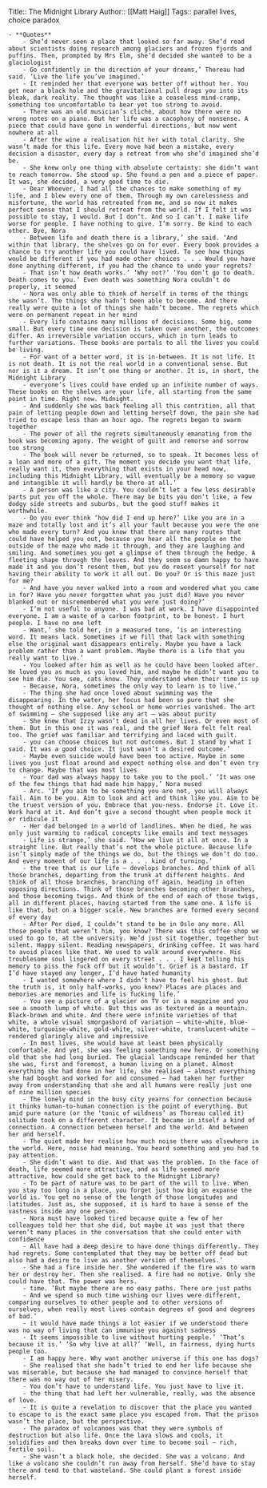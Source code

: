 Title:: The Midnight Library
Author:: [[Matt Haig]]
Tags:: parallel lives, choice paradox

	- **Quotes**
		- She’d never seen a place that looked so far away. She’d read about scientists doing research among glaciers and frozen fjords and puffins. Then, prompted by Mrs Elm, she’d decided she wanted to be a glaciologist
		- Go confidently in the direction of your dreams,’ Thoreau had said. ‘Live the life you’ve imagined.’
		- It reminded her that everyone was better off without her. You get near a black hole and the gravitational pull drags you into its bleak, dark reality. The thought was like a ceaseless mind-cramp, something too uncomfortable to bear yet too strong to avoid.
		- There was an old musician’s cliché, about how there were no wrong notes on a piano. But her life was a cacophony of nonsense. A piece that could have gone in wonderful directions, but now went nowhere at all
		- After the wine a realisation hit her with total clarity. She wasn’t made for this life. Every move had been a mistake, every decision a disaster, every day a retreat from who she’d imagined she’d be.
		- She knew only one thing with absolute certainty: she didn’t want to reach tomorrow. She stood up. She found a pen and a piece of paper. It was, she decided, a very good time to die.
		- Dear Whoever, I had all the chances to make something of my life, and I blew every one of them. Through my own carelessness and misfortune, the world has retreated from me, and so now it makes perfect sense that I should retreat from the world. If I felt it was possible to stay, I would. But I don’t. And so I can’t. I make life worse for people. I have nothing to give. I’m sorry. Be kind to each other. Bye, Nora
		- Between life and death there is a library,’ she said. ‘And within that library, the shelves go on for ever. Every book provides a chance to try another life you could have lived. To see how things would be different if you had made other choices . . . Would you have done anything different, if you had the chance to undo your regrets?
		- That isn’t how death works.’ ‘Why not?’ ‘You don’t go to death. Death comes to you.’ Even death was something Nora couldn’t do properly, it seemed
		- Nora was only able to think of herself in terms of the things she wasn’t. The things she hadn’t been able to become. And there really were quite a lot of things she hadn’t become. The regrets which were on permanent repeat in her mind
		- Every life contains many millions of decisions. Some big, some small. But every time one decision is taken over another, the outcomes differ. An irreversible variation occurs, which in turn leads to further variations. These books are portals to all the lives you could be living.
		- For want of a better word, it is in-between. It is not life. It is not death. It is not the real world in a conventional sense. But nor is it a dream. It isn’t one thing or another. It is, in short, the Midnight Library
		- everyone’s lives could have ended up an infinite number of ways. These books on the shelves are your life, all starting from the same point in time. Right now. Midnight.
		- And suddenly she was back feeling all this contrition, all that pain of letting people down and letting herself down, the pain she had tried to escape less than an hour ago. The regrets began to swarm together
		- The power of all the regrets simultaneously emanating from the book was becoming agony. The weight of guilt and remorse and sorrow too strong
		- The book will never be returned, so to speak. It becomes less of a loan and more of a gift. The moment you decide you want that life, really want it, then everything that exists in your head now, including this Midnight Library, will eventually be a memory so vague and intangible it will hardly be there at all.’
		- A person was like a city. You couldn’t let a few less desirable parts put you off the whole. There may be bits you don’t like, a few dodgy side streets and suburbs, but the good stuff makes it worthwhile.
		- Do you ever think ‘how did I end up here?’ Like you are in a maze and totally lost and it’s all your fault because you were the one who made every turn? And you know that there are many routes that could have helped you out, because you hear all the people on the outside of the maze who made it through, and they are laughing and smiling. And sometimes you get a glimpse of them through the hedge. A fleeting shape through the leaves. And they seem so damn happy to have made it and you don’t resent them, but you do resent yourself for not having their ability to work it all out. Do you? Or is this maze just for me?
		- And have you never walked into a room and wondered what you came in for? Have you never forgotten what you just did? Have you never blanked out or misremembered what you were just doing?’
		- I’m not useful to anyone. I was bad at work. I have disappointed everyone. I am a waste of a carbon footprint, to be honest. I hurt people. I have no one left
		- Want,’ she told her, in a measured tone, ‘is an interesting word. It means lack. Sometimes if we fill that lack with something else the original want disappears entirely. Maybe you have a lack problem rather than a want problem. Maybe there is a life that you really want to live.’
		- You looked after him as well as he could have been looked after. He loved you as much as you loved him, and maybe he didn’t want you to see him die. You see, cats know. They understand when their time is up
		- Because, Nora, sometimes the only way to learn is to live.’
		- The thing she had once loved about swimming was the disappearing. In the water, her focus had been so pure that she thought of nothing else. Any school or home worries vanished. The art of swimming – she supposed like any art – was about purity
		- She knew that Izzy wasn’t dead in all her lives. Or even most of them. But in this one it was real, and the grief Nora felt felt real too. The grief was familiar and terrifying and laced with guilt.
		- you can choose choices but not outcomes. But I stand by what I said. It was a good choice. It just wasn’t a desired outcome.’
		- Maybe even suicide would have been too active. Maybe in some lives you just float around and expect nothing else and don’t even try to change. Maybe that was most lives
		- Your dad was always happy to take you to the pool.’ ‘It was one of the few things that had made him happy,’ Nora mused
		- Arc. ‘If you aim to be something you are not, you will always fail. Aim to be you. Aim to look and act and think like you. Aim to be the truest version of you. Embrace that you-ness. Endorse it. Love it. Work hard at it. And don’t give a second thought when people mock it or ridicule it
		- Her dad belonged in a world of landlines. When he died, he was only just warming to radical concepts like emails and text messages
		- Life is strange,’ she said. ‘How we live it all at once. In a straight line. But really that’s not the whole picture. Because life isn’t simply made of the things we do, but the things we don’t do too. And every moment of our life is a . . . kind of turning.’
		- the tree that is our life – develops branches. And think of all those branches, departing from the trunk at different heights. And think of all those branches, branching off again, heading in often opposing directions. Think of those branches becoming other branches, and those becoming twigs. And think of the end of each of those twigs, all in different places, having started from the same one. A life is like that, but on a bigger scale. New branches are formed every second of every day
		- After Per died, I couldn’t stand to be in Oslo any more. All those people that weren’t him, you know? There was this coffee shop we used to go to, at the university. We’d just sit together, together but silent. Happy silent. Reading newspapers, drinking coffee. It was hard to avoid places like that. We used to walk around everywhere. His troublesome soul lingered on every street . . . I kept telling his memory to piss the fuck off but it wouldn’t. Grief is a bastard. If I’d have stayed any longer, I’d have hated humanity
		- I wanted somewhere where I didn’t have to feel his ghost. But the truth is, it only half-works, you know? Places are places and memories are memories and life is fucking life.’
		- You see a picture of a glacier on TV or in a magazine and you see a smooth lump of white. But this was as textured as a mountain. Black-brown and white. And there were infinite varieties of that white, a whole visual smorgasbord of variation – white-white, blue-white, turquoise-white, gold-white, silver-white, translucent-white – rendered glaringly alive and impressive
		- In most lives, she would have at least been physically comfortable. And yet, she was feeling something new here. Or something old that she had long buried. The glacial landscape reminded her that she was, first and foremost, a human living on a planet. Almost everything she had done in her life, she realised – almost everything she had bought and worked for and consumed – had taken her further away from understanding that she and all humans were really just one of nine million species
		- The lonely mind in the busy city yearns for connection because it thinks human-to-human connection is the point of everything. But amid pure nature (or the ‘tonic of wildness’ as Thoreau called it) solitude took on a different character. It became in itself a kind of connection. A connection between herself and the world. And between her and herself.
		- The quiet made her realise how much noise there was elsewhere in the world. Here, noise had meaning. You heard something and you had to pay attention.
		- She didn’t want to die. And that was the problem. In the face of death, life seemed more attractive, and as life seemed more attractive, how could she get back to the Midnight Library?
		- To be part of nature was to be part of the will to live. When you stay too long in a place, you forget just how big an expanse the world is. You get no sense of the length of those longitudes and latitudes. Just as, she supposed, it is hard to have a sense of the vastness inside any one person.
		- Nora must have looked tired because quite a few of her colleagues told her that she did, but maybe it was just that there weren’t many places in the conversation that she could enter with confidence
		- All have had a deep desire to have done things differently. They had regrets. Some contemplated that they may be better off dead but also had a desire to live as another version of themselves.’
		- She had a fire inside her. She wondered if the fire was to warm her or destroy her. Then she realised. A fire had no motive. Only she could have that. The power was hers.
		- time. ‘But maybe there are no easy paths. There are just paths
		- And we spend so much time wishing our lives were different, comparing ourselves to other people and to other versions of ourselves, when really most lives contain degrees of good and degrees of bad.’
		- it would have made things a lot easier if we understood there was no way of living that can immunise you against sadness
		- It seems impossible to live without hurting people.’ ‘That’s because it is.’ ‘So why live at all?’ ‘Well, in fairness, dying hurts people too.
		- I am happy here. Why want another universe if this one has dogs?
		- She realised that she hadn’t tried to end her life because she was miserable, but because she had managed to convince herself that there was no way out of her misery.
		- You don’t have to understand life. You just have to live it.
		- the thing that had left her vulnerable, really, was the absence of love.
		- It is quite a revelation to discover that the place you wanted to escape to is the exact same place you escaped from. That the prison wasn’t the place, but the perspective.
		- The paradox of volcanoes was that they were symbols of destruction but also life. Once the lava slows and cools, it solidifies and then breaks down over time to become soil – rich, fertile soil.
		- She wasn’t a black hole, she decided. She was a volcano. And like a volcano she couldn’t run away from herself. She’d have to stay there and tend to that wasteland. She could plant a forest inside herself.